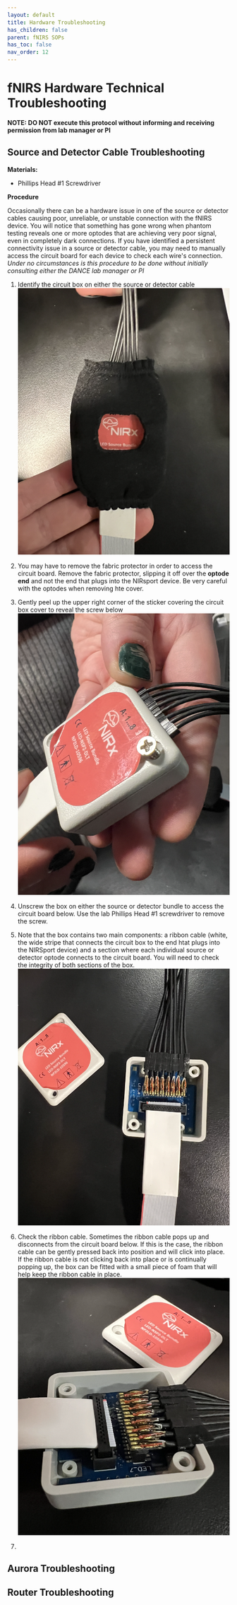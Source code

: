 ```yaml
---
layout: default
title: Hardware Troubleshooting 
has_children: false
parent: fNIRS SOPs
has_toc: false
nav_order: 12
---
```


# fNIRS Hardware Technical Troubleshooting 

**NOTE: DO NOT execute this protocol without informing and receiving permission from lab manager or PI**

## Source and Detector Cable Troubleshooting

**Materials:** 

- Phillips Head #1 Screwdriver

**Procedure**

Occasionally there can be a hardware issue in one of the source or detector cables causing poor, unreliable, or unstable connection with the fNIRS device. You will notice that something has gone wrong when phantom testing reveals one or more optodes that are achieving very poor signal, even in completely dark connections. If you have identified a persistent connectivity issue in a source or detector cable, you may need to manually access the circuit board for each device to check each wire's connection. *Under no circumstances is this procedure to be done without initially consulting either the DANCE lab manager or PI*

1. Identify the circuit box on either the source or detector cable
![alt text](source_box_covered.png)

2. You may have to remove the fabric protector in order to access the circuit board. Remove the fabric protector, slipping it off over the **optode end** and not the end that plugs into the NIRsport device. Be very careful with the optodes when removing hte cover.

3. Gently peel up the upper right corner of the sticker covering the circuit box cover to reveal the screw below
![alt text](source_box_screw.png)

4. Unscrew the box on either the source or detector bundle to access the circuit board below. Use the lab Phillips Head #1 screwdriver to remove the screw. 

5. Note that the box contains two main components: a ribbon cable (white, the wide stripe that connects the circuit box to the end htat plugs into the NIRSport device) and a section where each individual source or detector optode connects to the circuit board. You will need to check the integrity of both sections of the box. 
![alt text](circuit_box_open.png)

6. Check the ribbon cable. Sometimes the ribbon cable pops up and disconnects from the circuit board below. If this is the case, the ribbon cable can be gently pressed back into position and will click into place. If the ribbon cable is not clicking back into place or is continually popping up, the box can be fitted with a small piece of foam that will help keep the ribbon cable in place. 
![alt text](angle_cable.png)

7. 

## Aurora Troubleshooting 


## Router Troubleshooting